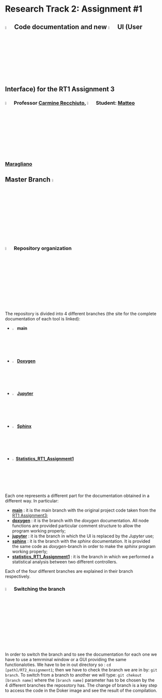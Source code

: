 # Research Track 2: Assignment #1
## <img src="https://user-images.githubusercontent.com/62358773/158240285-e5cf386b-233d-445e-ab4a-1a14976d39a4.png" width="5%" height="5%"> Code documentation and new <img src="https://user-images.githubusercontent.com/62358773/158241494-e5a35341-0032-4ecf-b57d-bb0d8a4c1814.png" width="5%" height="5%"> UI (User Interface) for the RT1 Assignment 3
### <img src="https://user-images.githubusercontent.com/62358773/158238820-f418cc09-4227-4afc-9c31-1705dfb64f5a.png" width="5%" height="5%"> Professor [Carmine Recchiuto](https://github.com/CarmineD8), <img src="https://user-images.githubusercontent.com/62358773/158238810-c5dcb486-ba24-4b35-87de-39a54e88f36b.png" width="5%" height="5%"> Student: [Matteo Maragliano](https://github.com/mmatteo-hub)

## Master Branch <img src="https://user-images.githubusercontent.com/62358773/157435327-929ef025-418e-43d3-9056-1f21f7e7b1e9.png" width="5%" height="5%"></h2>

### <img src="https://user-images.githubusercontent.com/62358773/158230379-3c1a609e-e437-4c90-9f94-90f70d162e8a.png" width="5%" height="5%"> Repository organization
The repository is divided into 4 different branches (the site for the complete documentation of each tool is linked):
* <img src="https://user-images.githubusercontent.com/62358773/158239721-23bf05e3-96de-4e5c-8b72-f95d75400b33.png" width="2.5%" height="2.5%"> **main**
* <img src="https://user-images.githubusercontent.com/62358773/157435494-aad1604c-ecde-4b38-aa5e-13cef84f4620.png" width="2.5%" height="2.5%"> [**Doxygen**](https://www.doxygen.nl/manual/docblocks.html)
* <img src="https://user-images.githubusercontent.com/62358773/157435593-53d7c0e1-919e-488c-845f-82988b838b20.png" width="2.5%" height="2.5%"> [**Jupyter**](https://jupyter.org)
* <img src="https://user-images.githubusercontent.com/62358773/157435708-d0d6175d-b03d-4c89-a63b-fe3ad1ff269f.png" width="2.5%" height="2.5%"> [**Sphinx**](https://www.sphinx-doc.org/en/master/)
* <img src="https://user-images.githubusercontent.com/62358773/163468945-01c6131c-fc6b-434a-933d-4099714f7f17.png" width="2.5%" height="2.5%">[**Statistics_RT1_Assignment1**](https://github.com/mmatteo-hub/RT2_Assignment1/tree/statistics_RT1_Assignment1)

Each one represents a different part for the documentation obtained in a different way.
In particular:
* [**main**](https://github.com/mmatteo-hub/RT2_Assignment1) : it is the main branch with the original project code taken from the [RT1 Assignment3](https://github.com/mmatteo-hub/RT1_Assignment3/tree/noetic);
* [**doxygen**](https://github.com/mmatteo-hub/RT2_Assignment1/tree/doxygen) : it is the branch with the *doxygen* documentation. All node functions are provided particular comment structure to allow the program working properly;
* [**jupyter**](https://github.com/mmatteo-hub/RT2_Assignment1/tree/jupyter) : it is the branch in which the UI is replaced by the *Jupyter* use;
* [**sphinx**](https://github.com/mmatteo-hub/RT2_Assignment1/tree/sphinx) : it is the branch with the *sphinx* documentation. It is provided the same code as *doxygen*-branch in order to make the *sphinx* program working properly;
* [**statistics_RT1_Assignment1**](https://github.com/mmatteo-hub/RT2_Assignment1/tree/statistics_RT1_Assignment1) : it is the branch in which we performed a statistical analysis between two different controllers.

Each of the four different branches are explained in their branch respectively.

### <img src="https://user-images.githubusercontent.com/62358773/157433800-cbf3f310-46d9-4bdf-9afb-6993a2045f9f.png" width="5%" height="5%"> Switching the branch 
In order to switch the branch and to see the documentation for each one we have to use a temrminal window or a GUI providing the same functionaloties.
We have to be in out directory so : `cd [path]/RT2_Assignment1`; then we have to check the branch we are in by: `git branch`.
To switch from a branch to another we will type: `git chekout [branch name]` where the `[branch name]` parameter has to be chosen by the 4 different branches the reposotory has.
The change of branch is a key step to access the code in the Doker image and see the result of the compilation.
